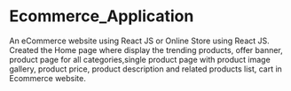 # Ecommerce_Application
An eCommerce website using React JS or Online Store using React JS. Created the Home page where display the trending products, offer banner, product page for all categories,single product page with product image gallery, product price, product description and related products list, cart in Ecommerce website.
